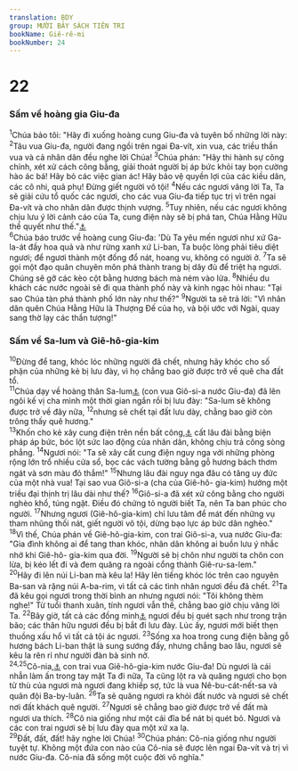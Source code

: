 ```yaml
---
translation: BDY
group: MƯỜI BẢY SÁCH TIÊN TRI
bookName: Giê-rê-mi 
bookNumber: 24
---
```


<div class="title"><h1>22</h1><h3>Sấm về hoàng gia Giu-đa</h3></div>
<span class="verse gie_22_1"><sup>1</sup>Chúa bảo tôi: &#34;Hãy đi xuống hoàng cung Giu-đa và tuyên bố những lời này: </span>
<span class="verse gie_22_2"><sup>2</sup>Tâu vua Giu-đa, người đang ngồi trên ngai Đa-vít, xin vua, các triều thần vua và cả nhân dân đều nghe lời Chúa! </span>
<span class="verse gie_22_3"><sup>3</sup>Chúa phán: &#34;Hãy thi hành sự công chính, xét xử cách công bằng, giải thoát người bị áp bức khỏi tay bọn cường hào ác bá! Hãy bỏ các việc gian ác! Hãy bảo vệ quyền lợi của các kiều dân, các cô nhi, quả phụ! Đừng giết người vô tội! </span>
<span class="verse gie_22_4"><sup>4</sup>Nếu các ngươi vâng lời Ta, Ta sẽ giải cứu tổ quốc các ngươi, cho các vua Giu-đa tiếp tục trị vì trên ngai Đa-vít và cho nhân dân được thịnh vượng. </span>
<span class="verse gie_22_5"><sup>5</sup>Tuy nhiên, nếu các ngươi không chịu lưu ý lời cảnh cáo của Ta, cung điện này sẽ bị phá tan, Chúa Hằng Hữu thề quyết như thế.&#34;<a href="#" data-toggle="tooltip" data-placement="bottom" title="Nt lấy danh Ta mà thề">⚓</a><br/></span>
<span class="verse gie_22_6"><sup>6</sup>Chúa báo trước về hoàng cung Giu-đa: &#39;Dù Ta yêu mến ngươi như xứ Ga-la-át đầy hoa quả và như rừng xanh xứ Li-ban, Ta buộc lòng phải tiêu diệt ngươi; để ngươi thành một đống đổ nát, hoang vu, không có người ở. </span>
<span class="verse gie_22_7"><sup>7</sup>Ta sẽ gọi một đạo quân chuyên môn phá thành trang bị dây đủ để triệt hạ ngươi. Chúng sẽ gỡ các kèo cột bằng hương bách mà ném vào lửa. </span>
<span class="verse gie_22_8"><sup>8</sup>Nhiều du khách các nước ngoài sẽ đi qua thành phố này và kinh ngạc hỏi nhau: &#34;Tại sao Chúa tàn phá thành phố lớn này như thế?&#34; </span>
<span class="verse gie_22_9"><sup>9</sup>Người ta sẽ trả lời: &#34;Vì nhân dân quên Chúa Hằng Hữu là Thượng Đế của họ, và bội ước với Ngài, quay sang thờ lạy các thần tượng!&#34;</span>
<div class="title"><h3>Sấm về Sa-lum và Giê-hô-gia-kim</h3></div>
<span class="verse gie_22_10"><sup>10</sup>Đừng để tang, khóc lóc những người đã chết, nhưng hãy khóc cho số phận của những kẻ bị lưu đày, vì họ chẳng bao giờ được trở về quê cha đất tổ.<br/></span>
<span class="verse gie_22_11"><sup>11</sup>Chúa dạy về hoàng thân Sa-lum<a href="#" data-toggle="tooltip" data-placement="bottom" title="Sa-lum tức là vua Giô-a-cha trong II Vua 23:31-33 trị vì được 3 tháng vào năm 609 TCN">⚓</a> (con vua Giô-si-a nước Giu-đa) đã lên ngôi kế vị cha mình một thời gian ngắn rồi bị lưu đày: &#34;Sa-lum sẽ không được trở về đây nữa, </span>
<span class="verse gie_22_12"><sup>12</sup>nhưng sẽ chết tại đất lưu dày, chẳng bao giờ còn trông thấy quê hương.&#34;<br/></span>
<span class="verse gie_22_13"><sup>13</sup>Khốn cho kẻ xây cung điện trên nền bất công,<a href="#" data-toggle="tooltip" data-placement="bottom" title="chỉ về vua Giê-hô-gia-kim">⚓</a> cất lâu đài bằng biện pháp áp bức, bóc lột sức lao động của nhân dân, không chịu trả công sòng phẳng. </span>
<span class="verse gie_22_14"><sup>14</sup>Ngươi nói: &#34;Ta sẽ xây cất cung điện nguy nga với những phòng rộng lớn trổ nhiều cửa sổ, bọc các vách tường bằng gỗ hương bách thơm ngát và sơn màu đỏ thắm!&#34; </span>
<span class="verse gie_22_15"><sup>15</sup>Nhưng lâu đài nguy nga đâu có tăng uy đức của một nhà vua! Tại sao vua Giô-si-a (cha của Giê-hô- gia-kim) hưởng một triều đại thịnh trị lâu dài như thế? </span>
<span class="verse gie_22_16"><sup>16</sup>Giô-si-a đã xét xử công bằng cho người nghèo khổ, túng ngặt. Điều đó chứng tỏ người biết Ta, nên Ta ban phúc cho người. </span>
<span class="verse gie_22_17"><sup>17</sup>Nhưng ngươi (Giê-hô-gia-kim) chỉ lưu tâm để mát đến những vụ tham nhũng thối nát, giết người vô tội, dừng bạo lực áp bức dân nghèo.&#34;<br/></span>
<span class="verse gie_22_18"><sup>18</sup>Vì thế, Chúa phán về Giê-hô-gia-kim, con trai Giô-si-a, vua nước Giu-đa: &#34;Gia đình không ai để tang than khóc, nhân dân không ai buồn lưu ý nhắc nhở khi Giê-hô- gia-kim qua đời. </span>
<span class="verse gie_22_19"><sup>19</sup>Người sẽ bị chôn như người ta chôn con lừa, bị kéo lết đi và đem quăng ra ngoài cổng thành Giê-ru-sa-lem.&#34;<br/></span>
<span class="verse gie_22_20"><sup>20</sup>Hãy đi lên núi Li-ban mà kêu la! Hãy lên tiếng khóc lóc trên cao nguyên Ba-san và rặng núi A-ba-rim, vì tất cả các tình nhân ngươi đều đã chết. </span>
<span class="verse gie_22_21"><sup>21</sup>Ta đã kêu gọi ngươi trong thời bình an nhưng ngươi nói: &#34;Tôi không thèm nghe!&#34; Từ tuổi thanh xuân, tính ngươi vẫn thế, chẳng bao giờ chịu vâng lời Ta. </span>
<span class="verse gie_22_22"><sup>22</sup>Bây giờ, tất cả các đồng minh<a href="#" data-toggle="tooltip" data-placement="bottom" title="Nt các người chăn">⚓</a> ngươi đều bị quét sạch như trong trận bão; các thân hữu ngươi đều bị bắt đi lưu đày. Lúc ấy, ngươi mới biết thẹn thuồng xấu hổ vì tất cả tội ác ngươi. </span>
<span class="verse gie_22_23"><sup>23</sup>Sống xa hoa trong cung điện bằng gỗ hương bách Li-ban thật là sung sướng đấy, nhưng chẳng bao lâu, ngươi sẽ kêu la rên rỉ như người đàn bà sinh nở.<br/></span>
<span class="verse gie_22_24 gie_22_25"><sup>24,25</sup>Cô-nia,<a href="#" data-toggle="tooltip" data-placement="bottom" title="tức là Giê-cô-nia, về sau lên ngai lấy vương hiệu là Giê-hô-gia-kim">⚓</a> con trai vua Giê-hô-gia-kim nước Giu-đa! Dù ngươi là cái nhẫn làm ấn trong tay mặt Ta đi nữa, Ta cũng lột ra và quăng ngươi cho bọn tử thù của ngươi mà ngươi đang khiếp sợ, tức là vua Nê-bu-cát-nết-sa và quân đội Ba-by-luân. </span>
<span class="verse gie_22_26"><sup>26</sup>Ta sẽ quăng ngươi ra khỏi đất nước và ngươi sẽ chết nơi đất khách quê người. </span>
<span class="verse gie_22_27"><sup>27</sup>Ngươi sẽ chẳng bao giờ được trở về đất mà ngươi ưa thích. </span>
<span class="verse gie_22_28"><sup>28</sup>Cô nia giống như một cái đĩa bể nát bị quét bỏ. Ngươi và các con trai ngươi sẽ bị lưu đày qua một xứ xa lạ.<br/></span>
<span class="verse gie_22_29"><sup>29</sup>Đất, đất, đất! hãy nghe lời Chúa! </span>
<span class="verse gie_22_30"><sup>30</sup>Chúa phán: Cô-nia giống như người tuyệt tự. Không một đứa con nào của Cô-nia sẽ được lên ngai Đa-vít và trị vì nước Giu-đa. Cô-nia đã sống một cuộc đời vô nghĩa.&#34;</span>

